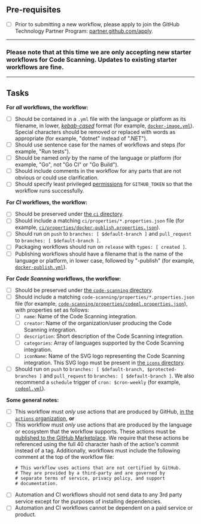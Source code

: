 <!--
IMPORTANT:

This repository contains configuration for what users see when they click on the `Actions` tab and the setup page for Code Scanning.

It is not:
* A playground to try out scripts
* A place for you to create a workflow for your repository
-->

## Pre-requisites

- [ ] Prior to submitting a new workflow, please apply to join the GitHub Technology Partner Program: [partner.github.com/apply](https://partner.github.com/apply?partnershipType=Technology+Partner).

---

### **Please note that at this time we are only accepting new starter workflows for Code Scanning. Updates to existing starter workflows are fine.**

---

## Tasks

**For _all_ workflows, the workflow:**

- [ ] Should be contained in a `.yml` file with the language or platform as its filename, in lower, [_kebab-cased_](https://en.wikipedia.org/wiki/Kebab_case) format (for example, [`docker-image.yml`](https://github.com/actions/starter-workflows/blob/main/ci/docker-image.yml)).  Special characters should be removed or replaced with words as appropriate (for example, "dotnet" instead of ".NET").
- [ ] Should use sentence case for the names of workflows and steps (for example, "Run tests").
- [ ] Should be named _only_ by the name of the language or platform (for example, "Go", not "Go CI" or "Go Build").
- [ ] Should include comments in the workflow for any parts that are not obvious or could use clarification.
- [ ] Should specify least privileged [permissions](https://docs.github.com/en/actions/security-guides/automatic-token-authentication#modifying-the-permissions-for-the-github_token) for `GITHUB_TOKEN` so that the workflow runs successfully.

**For _CI_ workflows, the workflow:**

- [ ] Should be preserved under [the `ci` directory](https://github.com/actions/starter-workflows/tree/main/ci).
- [ ] Should include a matching `ci/properties/*.properties.json` file (for example, [`ci/properties/docker-publish.properties.json`](https://github.com/actions/starter-workflows/blob/main/ci/properties/docker-publish.properties.json)).
- [ ] Should run on `push` to `branches: [ $default-branch ]` and `pull_request` to `branches: [ $default-branch ]`.
- [ ] Packaging workflows should run on `release` with `types: [ created ]`.
- [ ] Publishing workflows should have a filename that is the name of the language or platform, in lower case, followed by "-publish" (for example, [`docker-publish.yml`](https://github.com/actions/starter-workflows/blob/main/ci/docker-publish.yml)).

**For _Code Scanning_ workflows, the workflow:**

- [ ] Should be preserved under [the `code-scanning` directory](https://github.com/actions/starter-workflows/tree/main/code-scanning).
- [ ] Should include a matching `code-scanning/properties/*.properties.json` file (for example, [`code-scanning/properties/codeql.properties.json`](https://github.com/actions/starter-workflows/blob/main/code-scanning/properties/codeql.properties.json)), with properties set as follows:
  - [ ] `name`: Name of the Code Scanning integration.
  - [ ] `creator`: Name of the organization/user producing the Code Scanning integration.
  - [ ] `description`: Short description of the Code Scanning integration.
  - [ ] `categories`: Array of languages supported by the Code Scanning integration.
  - [ ] `iconName`: Name of the SVG logo representing the Code Scanning integration. This SVG logo must be present in [the `icons` directory](https://github.com/actions/starter-workflows/tree/main/icons).
- [ ] Should run on `push` to `branches: [ $default-branch, $protected-branches ]` and `pull_request` to `branches: [ $default-branch ]`. We also recommend a `schedule` trigger of `cron: $cron-weekly` (for example, [`codeql.yml`](https://github.com/actions/starter-workflows/blob/c59b62dee0eae1f9f368b7011cf05c2fc42cf084/code-scanning/codeql.yml#L14-L21)).

**Some general notes:**

- [ ] This workflow must _only_ use actions that are produced by GitHub, [in the `actions` organization](https://github.com/actions), **or**
- [ ] This workflow must _only_ use actions that are produced by the language or ecosystem that the workflow supports.  These actions must be [published to the GitHub Marketplace](https://github.com/marketplace?type=actions).  We require that these actions be referenced using the full 40 character hash of the action's commit instead of a tag.  Additionally, workflows must include the following comment at the top of the workflow file:
    ```
    # This workflow uses actions that are not certified by GitHub.
    # They are provided by a third-party and are governed by
    # separate terms of service, privacy policy, and support
    # documentation.
    ```
- [ ] Automation and CI workflows should not send data to any 3rd party service except for the purposes of installing dependencies.
- [ ] Automation and CI workflows cannot be dependent on a paid service or product.
